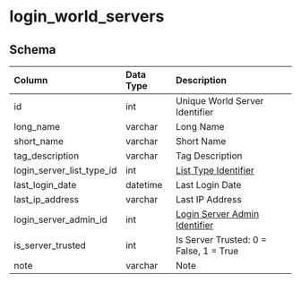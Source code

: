 # login_world_servers

## Schema
| Column | Data Type | Description |
| :--- | :--- | :--- |
| id | int | Unique World Server Identifier |
| long_name | varchar | Long Name |
| short_name | varchar | Short Name |
| tag_description | varchar | Tag Description |
| login_server_list_type_id | int | [List Type Identifier](login_server_list_types.md) |
| last_login_date | datetime | Last Login Date |
| last_ip_address | varchar | Last IP Address |
| login_server_admin_id | int | [Login Server Admin Identifier](login_server_admins.md) |
| is_server_trusted | int | Is Server Trusted: 0 = False, 1 = True |
| note | varchar | Note |

